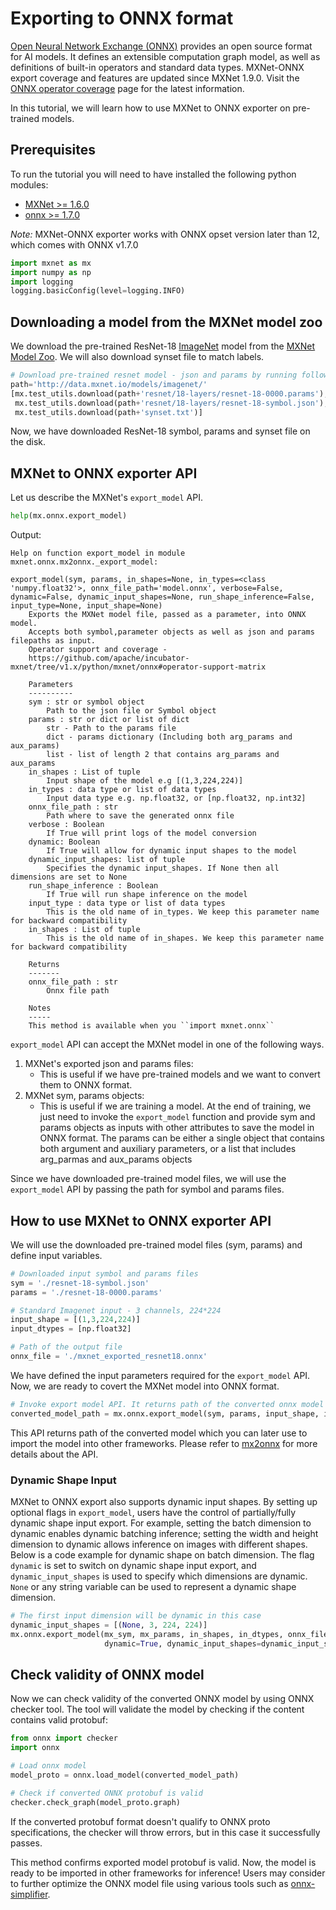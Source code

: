 <!--- Licensed to the Apache Software Foundation (ASF) under one -->
<!--- or more contributor license agreements.  See the NOTICE file -->
<!--- distributed with this work for additional information -->
<!--- regarding copyright ownership.  The ASF licenses this file -->
<!--- to you under the Apache License, Version 2.0 (the -->
<!--- "License"); you may not use this file except in compliance -->
<!--- with the License.  You may obtain a copy of the License at -->

<!---   http://www.apache.org/licenses/LICENSE-2.0 -->

<!--- Unless required by applicable law or agreed to in writing, -->
<!--- software distributed under the License is distributed on an -->
<!--- "AS IS" BASIS, WITHOUT WARRANTIES OR CONDITIONS OF ANY -->
<!--- KIND, either express or implied.  See the License for the -->
<!--- specific language governing permissions and limitations -->
<!--- under the License. -->

# Exporting to ONNX format

[Open Neural Network Exchange (ONNX)](https://github.com/onnx/onnx) provides an open source format for AI models. It defines an extensible computation graph model, as well as definitions of built-in operators and standard data types. MXNet-ONNX export coverage and features are updated since MXNet 1.9.0. Visit the [ONNX operator coverage](https://github.com/apache/incubator-mxnet/tree/v1.x/python/mxnet/onnx#operator-support-matrix) page for the latest information.

In this tutorial, we will learn how to use MXNet to ONNX exporter on pre-trained models.

## Prerequisites

To run the tutorial you will need to have installed the following python modules:
- [MXNet >= 1.6.0](/get_started)
- [onnx >= 1.7.0](https://github.com/onnx/onnx#installation)

*Note:* MXNet-ONNX exporter works with ONNX opset version later than 12, which comes with ONNX v1.7.0


```python
import mxnet as mx
import numpy as np
import logging
logging.basicConfig(level=logging.INFO)
```

## Downloading a model from the MXNet model zoo

We download the pre-trained ResNet-18 [ImageNet](http://www.image-net.org/) model from the [MXNet Model Zoo](/api/python/docs/api/gluon/model_zoo/index.html).
We will also download synset file to match labels.

```python
# Download pre-trained resnet model - json and params by running following code.
path='http://data.mxnet.io/models/imagenet/'
[mx.test_utils.download(path+'resnet/18-layers/resnet-18-0000.params'),
 mx.test_utils.download(path+'resnet/18-layers/resnet-18-symbol.json'),
 mx.test_utils.download(path+'synset.txt')]
```

Now, we have downloaded ResNet-18 symbol, params and synset file on the disk.

## MXNet to ONNX exporter API

Let us describe the MXNet's `export_model` API. 

```python
help(mx.onnx.export_model)
```

Output:

```text
Help on function export_model in module mxnet.onnx.mx2onnx._export_model:

export_model(sym, params, in_shapes=None, in_types=<class 'numpy.float32'>, onnx_file_path='model.onnx', verbose=False, dynamic=False, dynamic_input_shapes=None, run_shape_inference=False, input_type=None, input_shape=None)
    Exports the MXNet model file, passed as a parameter, into ONNX model.
    Accepts both symbol,parameter objects as well as json and params filepaths as input.
    Operator support and coverage -
    https://github.com/apache/incubator-mxnet/tree/v1.x/python/mxnet/onnx#operator-support-matrix
    
    Parameters
    ----------
    sym : str or symbol object
        Path to the json file or Symbol object
    params : str or dict or list of dict
        str - Path to the params file
        dict - params dictionary (Including both arg_params and aux_params)
        list - list of length 2 that contains arg_params and aux_params
    in_shapes : List of tuple
        Input shape of the model e.g [(1,3,224,224)]
    in_types : data type or list of data types
        Input data type e.g. np.float32, or [np.float32, np.int32]
    onnx_file_path : str
        Path where to save the generated onnx file
    verbose : Boolean
        If True will print logs of the model conversion
    dynamic: Boolean
        If True will allow for dynamic input shapes to the model
    dynamic_input_shapes: list of tuple
        Specifies the dynamic input_shapes. If None then all dimensions are set to None
    run_shape_inference : Boolean
        If True will run shape inference on the model
    input_type : data type or list of data types
        This is the old name of in_types. We keep this parameter name for backward compatibility
    in_shapes : List of tuple
        This is the old name of in_shapes. We keep this parameter name for backward compatibility
    
    Returns
    -------
    onnx_file_path : str
        Onnx file path
    
    Notes
    -----
    This method is available when you ``import mxnet.onnx``
```

`export_model` API can accept the MXNet model in one of the following ways.

1. MXNet's exported json and params files:
    * This is useful if we have pre-trained models and we want to convert them to ONNX format.
2. MXNet sym, params objects:
    * This is useful if we are training a model. At the end of training, we just need to invoke the `export_model` function and provide sym and params objects as inputs with other attributes to save the model in ONNX format. The params can be either a single object that contains both argument and auxiliary parameters, or a list that includes arg_parmas and aux_params objects


Since we have downloaded pre-trained model files, we will use the `export_model` API by passing the path for symbol and params files.

## How to use MXNet to ONNX exporter API

We will use the downloaded pre-trained model files (sym, params) and define input variables.

```python
# Downloaded input symbol and params files
sym = './resnet-18-symbol.json'
params = './resnet-18-0000.params'

# Standard Imagenet input - 3 channels, 224*224
input_shape = [(1,3,224,224)]
input_dtypes = [np.float32]

# Path of the output file
onnx_file = './mxnet_exported_resnet18.onnx'
```

We have defined the input parameters required for the `export_model` API. Now, we are ready to covert the MXNet model into ONNX format.

```python
# Invoke export model API. It returns path of the converted onnx model
converted_model_path = mx.onnx.export_model(sym, params, input_shape, input_dtypes, onnx_file)
```

This API returns path of the converted model which you can later use to import the model into other frameworks. Please refer to [mx2onnx](https://github.com/apache/incubator-mxnet/tree/v1.x/python/mxnet/onnx#apis) for more details about the API.

### Dynamic Shape Input
MXNet to ONNX export also supports dynamic input shapes. By setting up optional flags in `export_model`, users have the control of partially/fully dynamic shape input export. For example, setting the batch dimension to dynamic enables dynamic batching inference; setting the width and height dimension to dynamic allows inference on images with different shapes. Below is a code example for dynamic shape on batch dimension. The flag `dynamic` is set to switch on dynamic shape input export, and `dynamic_input_shapes` is used to specify which dimensions are dynamic. `None` or any string variable can be used to represent a dynamic shape dimension.

```python
# The first input dimension will be dynamic in this case
dynamic_input_shapes = [(None, 3, 224, 224)]
mx.onnx.export_model(mx_sym, mx_params, in_shapes, in_dtypes, onnx_file,
                     dynamic=True, dynamic_input_shapes=dynamic_input_shapes)
```

## Check validity of ONNX model

Now we can check validity of the converted ONNX model by using ONNX checker tool. The tool will validate the model by checking if the content contains valid protobuf:

```python
from onnx import checker
import onnx

# Load onnx model
model_proto = onnx.load_model(converted_model_path)

# Check if converted ONNX protobuf is valid
checker.check_graph(model_proto.graph)
```

If the converted protobuf format doesn't qualify to ONNX proto specifications, the checker will throw errors, but in this case it successfully passes. 

This method confirms exported model protobuf is valid. Now, the model is ready to be imported in other frameworks for inference! Users may consider to further optimize the ONNX model file using various tools such as [onnx-simplifier](https://github.com/daquexian/onnx-simplifier).
